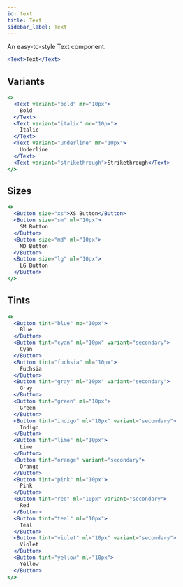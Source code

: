 ```yaml
---
id: text
title: Text
sidebar_label: Text
---
```


An easy-to-style Text component.

```jsx live
<Text>Text</Text>
```

## Variants

```jsx live
<>
  <Text variant="bold" mr="10px">
    Bold
  </Text>
  <Text variant="italic" mr="10px">
    Italic
  </Text>
  <Text variant="underline" mr="10px">
    Underline
  </Text>
  <Text variant="strikethrough">Strikethrough</Text>
</>
```

## Sizes

```jsx live
<>
  <Button size="xs">XS Button</Button>
  <Button size="sm" ml="10px">
    SM Button
  </Button>
  <Button size="md" ml="10px">
    MD Button
  </Button>
  <Button size="lg" ml="10px">
    LG Button
  </Button>
</>
```

## Tints

```jsx live
<>
  <Button tint="blue" mb="10px">
    Blue
  </Button>
  <Button tint="cyan" ml="10px" variant="secondary">
    Cyan
  </Button>
  <Button tint="fuchsia" ml="10px">
    Fuchsia
  </Button>
  <Button tint="gray" ml="10px" variant="secondary">
    Gray
  </Button>
  <Button tint="green" ml="10px">
    Green
  </Button>
  <Button tint="indigo" ml="10px" variant="secondary">
    Indigo
  </Button>
  <Button tint="lime" ml="10px">
    Lime
  </Button>
  <Button tint="orange" variant="secondary">
    Orange
  </Button>
  <Button tint="pink" ml="10px">
    Pink
  </Button>
  <Button tint="red" ml="10px" variant="secondary">
    Red
  </Button>
  <Button tint="teal" ml="10px">
    Teal
  </Button>
  <Button tint="violet" ml="10px" variant="secondary">
    Violet
  </Button>
  <Button tint="yellow" ml="10px">
    Yellow
  </Button>
</>
```

<!--
## Markdown Syntax

To serve as an example page when styling markdown based Docusaurus sites.

## Headers

# H1 - Create the best documentation

## H2 - Create the best documentation

### H3 - Create the best documentation

#### H4 - Create the best documentation

##### H5 - Create the best documentation

###### H6 - Create the best documentation

---

## Emphasis

Emphasis, aka italics, with _asterisks_ or _underscores_.

Strong emphasis, aka bold, with **asterisks** or **underscores**.

Combined emphasis with **asterisks and _underscores_**.

Strikethrough uses two tildes. ~~Scratch this.~~

---

## Lists

1. First ordered list item
1. Another item
   - Unordered sub-list.
1. Actual numbers don't matter, just that it's a number
   1. Ordered sub-list
1. And another item.

- Unordered list can use asterisks

* Or minuses

- Or pluses

---

## Links

[I'm an inline-style link](https://www.google.com/)

[I'm an inline-style link with title](https://www.google.com/ "Google's Homepage")

[I'm a reference-style link][arbitrary case-insensitive reference text]

[I'm a relative reference to a repository file](../blob/master/LICENSE)

[You can use numbers for reference-style link definitions][1]

Or leave it empty and use the [link text itself].

URLs and URLs in angle brackets will automatically get turned into links. http://www.example.com/ or <http://www.example.com/> and sometimes example.com (but not on GitHub, for example).

Some text to show that the reference links can follow later.

[arbitrary case-insensitive reference text]: https://www.mozilla.org/
[1]: http://slashdot.org/
[link text itself]: http://www.reddit.com/

---

## Images

Here's our logo (hover to see the title text):

Inline-style: ![alt text](https://github.com/adam-p/markdown-here/raw/master/src/common/images/icon48.png "Logo Title Text 1")

Reference-style: ![alt text][logo]

[logo]: https://github.com/adam-p/markdown-here/raw/master/src/common/images/icon48.png "Logo Title Text 2"

---

## Code

```javascript
var s = "JavaScript syntax highlighting";
alert(s);
```

```python
s = "Python syntax highlighting"
print(s)
```

```
No language indicated, so no syntax highlighting.
But let's throw in a <b>tag</b>.
```

```js {2}
function highlightMe() {
  console.log("This line can be highlighted!");
}
```

---

## Tables

Colons can be used to align columns.

| Tables        |      Are      |   Cool |
| ------------- | :-----------: | -----: |
| col 3 is      | right-aligned | \$1600 |
| col 2 is      |   centered    |   \$12 |
| zebra stripes |   are neat    |    \$1 |

There must be at least 3 dashes separating each header cell. The outer pipes (|) are optional, and you don't need to make the raw Markdown line up prettily. You can also use inline Markdown.

| Markdown | Less      | Pretty     |
| -------- | --------- | ---------- |
| _Still_  | `renders` | **nicely** |
| 1        | 2         | 3          |

---

## Blockquotes

> Blockquotes are very handy in email to emulate reply text. This line is part of the same quote.

Quote break.

> This is a very long line that will still be quoted properly when it wraps. Oh boy let's keep writing to make sure this is long enough to actually wrap for everyone. Oh, you can _put_ **Markdown** into a blockquote.

---

## Inline HTML

<dl>
  <dt>Definition list</dt>
  <dd>Is something people use sometimes.</dd>

  <dt>Markdown in HTML</dt>
  <dd>Does *not* work **very** well. Use HTML <em>tags</em>.</dd>
</dl>

---

## Line Breaks

Here's a line for us to start with.

This line is separated from the one above by two newlines, so it will be a _separate paragraph_.

This line is also a separate paragraph, but... This line is only separated by a single newline, so it's a separate line in the _same paragraph_.

---

## Admonitions

:::note

This is a note

:::

:::tip

This is a tip

:::

:::important

This is important

:::

:::caution

This is a caution

:::

:::warning

This is a warning

::: -->
